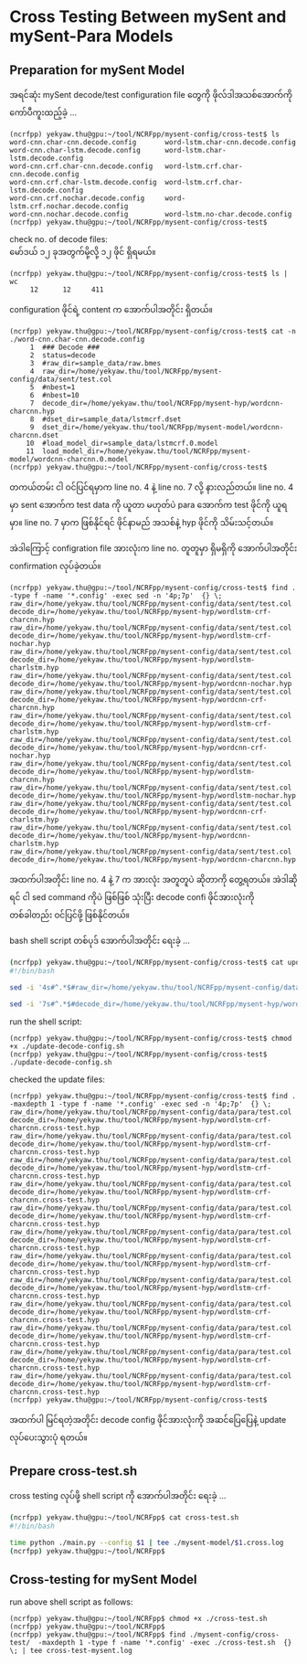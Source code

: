 # Cross Testing Between mySent and mySent-Para Models

## Preparation for mySent Model

အရင်ဆုံး mySent decode/test configuration file တွေကို ဖိုလ်ဒါအသစ်အောက်ကို ကော်ပီကူးထည့်ခဲ့ ...  

```
(ncrfpp) yekyaw.thu@gpu:~/tool/NCRFpp/mysent-config/cross-test$ ls
word-cnn.char-cnn.decode.config       word-lstm.char-cnn.decode.config
word-cnn.char-lstm.decode.config      word-lstm.char-lstm.decode.config
word-cnn.crf.char-cnn.decode.config   word-lstm.crf.char-cnn.decode.config
word-cnn.crf.char-lstm.decode.config  word-lstm.crf.char-lstm.decode.config
word-cnn.crf.nochar.decode.config     word-lstm.crf.nochar.decode.config
word-cnn.nochar.decode.config	      word-lstm.no-char.decode.config
(ncrfpp) yekyaw.thu@gpu:~/tool/NCRFpp/mysent-config/cross-test$
```

check no. of decode files:  
မော်ဒယ် ၁၂ ခုအတွက်မို့လို့ ၁၂ ဖိုင် ရှိရမယ်။  

```
(ncrfpp) yekyaw.thu@gpu:~/tool/NCRFpp/mysent-config/cross-test$ ls | wc
     12      12     411

```

configuration ဖိုင်ရဲ့ content က အောက်ပါအတိုင်း ရှိတယ်။  

```
(ncrfpp) yekyaw.thu@gpu:~/tool/NCRFpp/mysent-config/cross-test$ cat -n ./word-cnn.char-cnn.decode.config 
     1	### Decode ###
     2	status=decode
     3	#raw_dir=sample_data/raw.bmes
     4	raw_dir=/home/yekyaw.thu/tool/NCRFpp/mysent-config/data/sent/test.col
     5	#nbest=1
     6	#nbest=10
     7	decode_dir=/home/yekyaw.thu/tool/NCRFpp/mysent-hyp/wordcnn-charcnn.hyp
     8	#dset_dir=sample_data/lstmcrf.dset
     9	dset_dir=/home/yekyaw.thu/tool/NCRFpp/mysent-model/wordcnn-charcnn.dset
    10	#load_model_dir=sample_data/lstmcrf.0.model
    11	load_model_dir=/home/yekyaw.thu/tool/NCRFpp/mysent-model/wordcnn-charcnn.0.model
(ncrfpp) yekyaw.thu@gpu:~/tool/NCRFpp/mysent-config/cross-test$
```

တကယ်တမ်း ငါ ဝင်ပြင်ရမှာက line no. 4 နဲ့ line no. 7 လို့ နားလည်တယ်။ line no. 4 မှာ sent အောက်က test data ကို ယူတာ မဟုတ်ပဲ para အောက်က test ဖိုင်ကို ယူရမှာ။ line no. 7 မှာက ဖြစ်နိုင်ရင် ဖိုင်နာမည် အသစ်နဲ့ hyp ဖိုင်ကို သိမ်းသင့်တယ်။  

အဲဒါကြောင့် configration file အားလုံးက line no. တူတူမှာ ရှိမရှိကို အောက်ပါအတိုင်း confirmation လုပ်ခဲ့တယ်။  

```
(ncrfpp) yekyaw.thu@gpu:~/tool/NCRFpp/mysent-config/cross-test$ find . -type f -name '*.config' -exec sed -n '4p;7p'  {} \;
raw_dir=/home/yekyaw.thu/tool/NCRFpp/mysent-config/data/sent/test.col
decode_dir=/home/yekyaw.thu/tool/NCRFpp/mysent-hyp/wordlstm-crf-charcnn.hyp
raw_dir=/home/yekyaw.thu/tool/NCRFpp/mysent-config/data/sent/test.col
decode_dir=/home/yekyaw.thu/tool/NCRFpp/mysent-hyp/wordlstm-crf-nochar.hyp
raw_dir=/home/yekyaw.thu/tool/NCRFpp/mysent-config/data/sent/test.col
decode_dir=/home/yekyaw.thu/tool/NCRFpp/mysent-hyp/wordlstm-charlstm.hyp
raw_dir=/home/yekyaw.thu/tool/NCRFpp/mysent-config/data/sent/test.col
decode_dir=/home/yekyaw.thu/tool/NCRFpp/mysent-hyp/wordcnn-nochar.hyp
raw_dir=/home/yekyaw.thu/tool/NCRFpp/mysent-config/data/sent/test.col
decode_dir=/home/yekyaw.thu/tool/NCRFpp/mysent-hyp/wordcnn-crf-charcnn.hyp
raw_dir=/home/yekyaw.thu/tool/NCRFpp/mysent-config/data/sent/test.col
decode_dir=/home/yekyaw.thu/tool/NCRFpp/mysent-hyp/wordlstm-crf-charlstm.hyp
raw_dir=/home/yekyaw.thu/tool/NCRFpp/mysent-config/data/sent/test.col
decode_dir=/home/yekyaw.thu/tool/NCRFpp/mysent-hyp/wordcnn-crf-nochar.hyp
raw_dir=/home/yekyaw.thu/tool/NCRFpp/mysent-config/data/sent/test.col
decode_dir=/home/yekyaw.thu/tool/NCRFpp/mysent-hyp/wordlstm-charcnn.hyp
raw_dir=/home/yekyaw.thu/tool/NCRFpp/mysent-config/data/sent/test.col
decode_dir=/home/yekyaw.thu/tool/NCRFpp/mysent-hyp/wordlstm-nochar.hyp
raw_dir=/home/yekyaw.thu/tool/NCRFpp/mysent-config/data/sent/test.col
decode_dir=/home/yekyaw.thu/tool/NCRFpp/mysent-hyp/wordcnn-crf-charlstm.hyp
raw_dir=/home/yekyaw.thu/tool/NCRFpp/mysent-config/data/sent/test.col
decode_dir=/home/yekyaw.thu/tool/NCRFpp/mysent-hyp/wordcnn-charlstm.hyp
raw_dir=/home/yekyaw.thu/tool/NCRFpp/mysent-config/data/sent/test.col
decode_dir=/home/yekyaw.thu/tool/NCRFpp/mysent-hyp/wordcnn-charcnn.hyp
```

အထက်ပါအတိုင်း line no. 4 နဲ့ 7 က အားလုံး အတူတူပဲ ဆိုတာကို တွေ့ရတယ်။ အဲဒါဆိုရင် ငါ sed command ကိုပဲ ဖြစ်ဖြစ် သုံးပြီး decode confi ဖိုင်အားလုံးကို တစ်ခါတည်း ဝင်ပြင်ဖို့ ဖြစ်နိုင်တယ်။  

bash shell script တစ်ပုဒ် အောက်ပါအတိုင်း ရေးခဲ့ ...  

```bash
(ncrfpp) yekyaw.thu@gpu:~/tool/NCRFpp/mysent-config/cross-test$ cat update-decode-config.sh 
#!/bin/bash

sed -i '4s#^.*$#raw_dir=/home/yekyaw.thu/tool/NCRFpp/mysent-config/data/para/test.col#' *.config

sed -i '7s#^.*$#decode_dir=/home/yekyaw.thu/tool/NCRFpp/mysent-hyp/wordlstm-crf-charcnn.cross-test.hyp#' *.config
```

run the shell script:  

```
(ncrfpp) yekyaw.thu@gpu:~/tool/NCRFpp/mysent-config/cross-test$ chmod +x ./update-decode-config.sh 
(ncrfpp) yekyaw.thu@gpu:~/tool/NCRFpp/mysent-config/cross-test$ ./update-decode-config.sh 
```

checked the update files:  

```
(ncrfpp) yekyaw.thu@gpu:~/tool/NCRFpp/mysent-config/cross-test$ find .  -maxdepth 1 -type f -name '*.config' -exec sed -n '4p;7p'  {} \;
raw_dir=/home/yekyaw.thu/tool/NCRFpp/mysent-config/data/para/test.col
decode_dir=/home/yekyaw.thu/tool/NCRFpp/mysent-hyp/wordlstm-crf-charcnn.cross-test.hyp
raw_dir=/home/yekyaw.thu/tool/NCRFpp/mysent-config/data/para/test.col
decode_dir=/home/yekyaw.thu/tool/NCRFpp/mysent-hyp/wordlstm-crf-charcnn.cross-test.hyp
raw_dir=/home/yekyaw.thu/tool/NCRFpp/mysent-config/data/para/test.col
decode_dir=/home/yekyaw.thu/tool/NCRFpp/mysent-hyp/wordlstm-crf-charcnn.cross-test.hyp
raw_dir=/home/yekyaw.thu/tool/NCRFpp/mysent-config/data/para/test.col
decode_dir=/home/yekyaw.thu/tool/NCRFpp/mysent-hyp/wordlstm-crf-charcnn.cross-test.hyp
raw_dir=/home/yekyaw.thu/tool/NCRFpp/mysent-config/data/para/test.col
decode_dir=/home/yekyaw.thu/tool/NCRFpp/mysent-hyp/wordlstm-crf-charcnn.cross-test.hyp
raw_dir=/home/yekyaw.thu/tool/NCRFpp/mysent-config/data/para/test.col
decode_dir=/home/yekyaw.thu/tool/NCRFpp/mysent-hyp/wordlstm-crf-charcnn.cross-test.hyp
raw_dir=/home/yekyaw.thu/tool/NCRFpp/mysent-config/data/para/test.col
decode_dir=/home/yekyaw.thu/tool/NCRFpp/mysent-hyp/wordlstm-crf-charcnn.cross-test.hyp
raw_dir=/home/yekyaw.thu/tool/NCRFpp/mysent-config/data/para/test.col
decode_dir=/home/yekyaw.thu/tool/NCRFpp/mysent-hyp/wordlstm-crf-charcnn.cross-test.hyp
raw_dir=/home/yekyaw.thu/tool/NCRFpp/mysent-config/data/para/test.col
decode_dir=/home/yekyaw.thu/tool/NCRFpp/mysent-hyp/wordlstm-crf-charcnn.cross-test.hyp
raw_dir=/home/yekyaw.thu/tool/NCRFpp/mysent-config/data/para/test.col
decode_dir=/home/yekyaw.thu/tool/NCRFpp/mysent-hyp/wordlstm-crf-charcnn.cross-test.hyp
raw_dir=/home/yekyaw.thu/tool/NCRFpp/mysent-config/data/para/test.col
decode_dir=/home/yekyaw.thu/tool/NCRFpp/mysent-hyp/wordlstm-crf-charcnn.cross-test.hyp
raw_dir=/home/yekyaw.thu/tool/NCRFpp/mysent-config/data/para/test.col
decode_dir=/home/yekyaw.thu/tool/NCRFpp/mysent-hyp/wordlstm-crf-charcnn.cross-test.hyp
(ncrfpp) yekyaw.thu@gpu:~/tool/NCRFpp/mysent-config/cross-test$
```

အထက်ပါ မြင်ရတဲ့အတိုင်း decode config ဖိုင်အားလုံးကို အဆင်ပြေပြေနဲ့ update လုပ်ပေးသွားပုံ ရတယ်။  

## Prepare cross-test.sh

cross testing လုပ်ဖို့ shell script ကို အောက်ပါအတိုင်း ရေးခဲ့ ...  

```bash
(ncrfpp) yekyaw.thu@gpu:~/tool/NCRFpp$ cat cross-test.sh 
#!/bin/bash

time python ./main.py --config $1 | tee ./mysent-model/$1.cross.log
(ncrfpp) yekyaw.thu@gpu:~/tool/NCRFpp$
```

## Cross-testing for mySent Model

run above shell script as follows:  

```
(ncrfpp) yekyaw.thu@gpu:~/tool/NCRFpp$ chmod +x ./cross-test.sh 
(ncrfpp) yekyaw.thu@gpu:~/tool/NCRFpp$ 
(ncrfpp) yekyaw.thu@gpu:~/tool/NCRFpp$ find ./mysent-config/cross-test/  -maxdepth 1 -type f -name '*.config' -exec ./cross-test.sh  {} \; | tee cross-test-mysent.log
```

```

```

```

```


```

```

```

```

```

```

```

```

```

```


```

```

```

```

```

```

```

```

```

```


```

```

```

```

```

```

```

```

```

```


```

```

```

```

```

```

```

```

```

```


```

```

```

```

```

```

```

```

```

```


```

```

```

```

```

```

```

```

```

```


```

```

```

```

```

```

```

```

```

```


```

```

```

```

```

```

```

```

```

```


